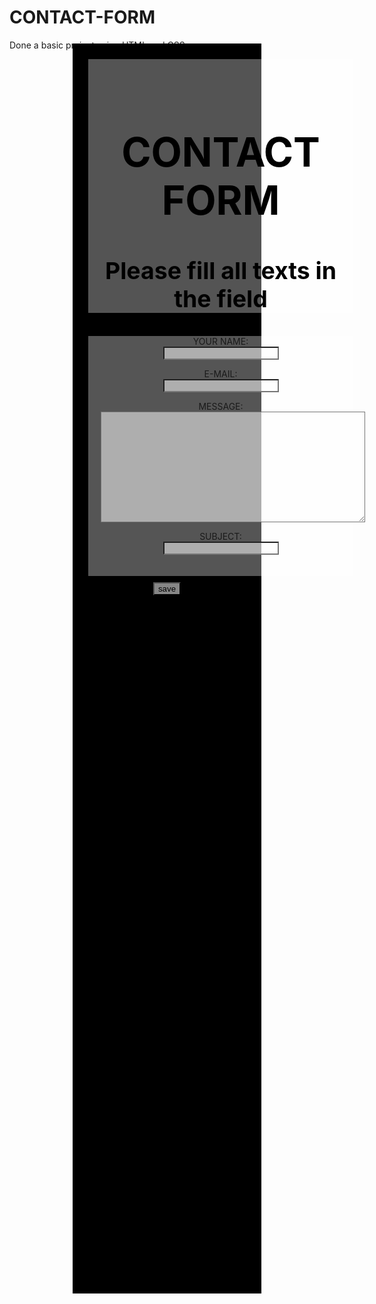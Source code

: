 # CONTACT-FORM
Done a basic project using HTML and CSS


<!DOCTYPE html>
<html lang="en">
<head>
    <meta charset="UTF-8">
    <meta name="viewport" content="width=device-width, initial-scale=1.0">
    <title>contact form</title>
</head>
<style>
    .wait{
        text-align: center;
        width: 50%;
        height: 50%;
        padding-left: 25%;
        display: flex;
        justify-content: center;
        align-items: center;
    }
    .background{
        background-image: url(anime_boy-removebg.png);
        background-repeat: no-repeat;
        background-color: rgb(0, 0, 0);
        width: 100%;
        height: 100%;
        padding-left: 10%;
        padding-right: 10%;
        padding-top: 10%;
        padding-bottom: 10%;
        text-align: center;

    }
    .main{
        width: 40vw;
        text-align: center;
        background-color: rgba(255, 255, 255, 0.33);
        border: 50px;
        color: rgb(0, 0, 0);
        padding-left: 20px;
        padding-right: 20px;
        padding-top: 20px;

        font-family:Georgia, 'Times New Roman', Times, serif;
        font-weight: 600;
        font-size: xx-large;
    }
    .sub{
        width:40vw;
        text-align: center;
        background-color: rgba(255, 255, 255, 0.333);
        
        padding-left: 20px;
        padding-right: 20px;
        padding-top: 0%;
        padding-bottom: 20px;
        font-family: Georgia, 'Times New Roman', Times, serif;

    }
    textarea{
        text-align: center;
        padding-top: 50px;
        padding-bottom: 50px;

    }
    .end{
        font-family: Georgia, 'Times New Roman', Times, serif;
        font-size: small;
        font-weight: 700;
        text-align: center;
        padding-top: 10px;
    }
</style>
<body >
    <div class="wait">
        <div class="background">
            <div class="main">
                <h1>CONTACT FORM</h1>
                <h3>Please fill all texts in the field</h3>
            </div>
            <div class="sub">
                <p >
                    <legend>YOUR NAME: </legend>
                    <input type="text" style="background-color: rgba(255, 255, 255, 0.525);" required>
                </p>
                <p>
                    <legend>E-MAIL:</legend>
                     <input type="email" name="email" id="email" style="background-color: rgba(255, 255, 255, 0.525);" required>
                    </p>
                <p>
                    <legend>MESSAGE:</legend>
                     <textarea name="enter your message" placeholder=" " cols="50" rows="5" style="background-color: rgba(255, 255, 255, 0.525);" required></textarea>
                </p>
                <p>
                    <legend>SUBJECT: </legend>
                    <input type="text" style="background-color: rgba(255, 255, 255, 0.525);" required >
                </p>
            </div>
            <div class="end">
                <input type="submit" value="save" style="background-color: rgba(255, 255, 255, 0.525);">
            </div>
        </div>

    </div>
    
    
</body>
</html>
